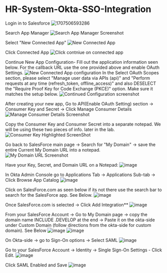 # HR-System-Okta-SSO-Integration
Login in to Salesforce
![1707506593286](https://github.com/user-attachments/assets/25a7450e-f187-4a3d-be61-c2b122a1ea8b)

Search App Manager
![Search App Manager Screenshot](https://github.com/user-attachments/assets/58f20c68-67dd-46f1-ab36-98f0315ad537)

Select "New Connected App"
![New Connected App](https://github.com/user-attachments/assets/e99aa720-1648-4bad-bd4b-432f6c6ca2a2)

Click Connected App
![Click contniue on connected app](https://github.com/user-attachments/assets/30f5a744-9d2e-4fe9-af4b-560c60f72140)

Continue New App Configuration- Fill out the application information seen below. For the callback URL use the one provided above and enable OAuth Settings.
![New Connected App configuration](https://github.com/user-attachments/assets/fc03eadd-3e65-4484-9cce-d939fc4f260f)
In the Select OAuth Scopes section, please select "Manage user data via APIs (api)" and "Perform requests at any time (refresh_token, offline_access)" and also DESELECT the "Require Proof Key for Code Exchange (PKCE)" option. Make sure it matches the setup below. 
![Continued Configuration screenshot](https://github.com/user-attachments/assets/63a0c477-f8c3-4f7b-95d2-9069f08560f5)

 After creating your new app, Go to API(Enable OAuth Setting) section -> Consumer Key and Secret -> Click Manage Consumer Details
![Manage Consumer Details Screenshot](https://github.com/user-attachments/assets/3f9c0b65-e74d-4827-ac7f-d71b040cb112)

 Copy the Consumer Key and Consumer Secret into a separate notepad. We will be using these two pieces of info. later in the lab. 
![Consumer Key Highlighted ScreenShot](https://github.com/user-attachments/assets/eae66514-2157-4c3a-a957-c229321d0012)


Go back to SalesForce main page -> Search for "My Domain" -> save the entire Current My Domain URL into a notepad. 
![My Domain URL Screenshot](https://github.com/user-attachments/assets/c4320d64-6ea7-4bd2-9f33-e8e38e91669a)

Have your Key, Secret, and Domain URL on a Notepad:
![image](https://github.com/user-attachments/assets/c94786f7-ce5e-4e93-8426-bfb0ab3d4901)


In Okta Admin Console go to Applications Tab -> Applications Sub-tab -> Click Browse App Catalog
![image](https://github.com/user-attachments/assets/74d9c7df-ca22-4ceb-aff2-68357e201199)

Click on SalesForce.com as seen below if its not there use the search bar to search for the SalesForce app. See Below.
![image](https://github.com/user-attachments/assets/c5ccbc28-8409-42cb-8179-13f8c3144dd1)

Once SalesForce.com is selected -> Click Add Integration**
![image](https://github.com/user-attachments/assets/779c6a5a-df86-461a-bfcd-6ed621bfdc76)

From your SalesForce Account -> Go to My Domain page -> copy the domain name INCLUDE .DEVELOP at the end  -> Paste it on the okta-side under Custom Domain (follow directions from the okta-side for custom domain). See Below
![image](https://github.com/user-attachments/assets/ae69fdbe-5673-49bd-8a3c-57520edcf66b)
![image](https://github.com/user-attachments/assets/4fcdd99e-6bff-4bba-8236-32f3e6b04994)

On Okta-side -> go to Sign-On options -> Select SAML
![image](https://github.com/user-attachments/assets/6c508961-2734-4536-923b-4ac9120d190c)

Go to your SalesForce Account -> Identity -> Single Sign-On Settings - Click Edit.
![image](https://github.com/user-attachments/assets/f13bea07-7a97-4114-bb3d-50efa7e5853b)

Click SAML Enabled and Save
![image](https://github.com/user-attachments/assets/bad001f0-0a79-4c84-86d7-9b08c28cdf05)



